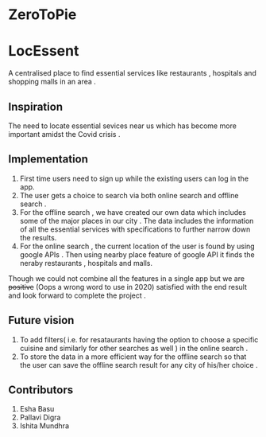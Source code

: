 # ZeroToPie

# LocEssent

A centralised place to find essential services like restaurants  , hospitals and shopping malls in an area .

## Inspiration
The need to locate essential sevices near us which has become more important amidst the Covid crisis . 

## Implementation
1. First time users need to sign up while the existing users can log in the app.
2. The user gets a choice to search via both online search and offline search .
3. For the offline search , we have created our own data which includes some  of the major places in our city . The data includes the information of all the essential services with specifications to further narrow down the results.
4. For the online search , the current location of the user is found by using google APIs . Then using nearby place feature of google API it finds the neraby restaurants , hospitals and malls. 

Though we could not combine all the features in a single app but we are ~~positive~~ (Oops a wrong word to use in 2020) satisfied with the end result and look forward to complete the project .

## Future vision 
1. To add filters( i.e. for resataurants having the option to choose a specific cuisine and similarly for other searches as well )  in the online search .
2. To store the data in a more efficient way for the offline search so that the user can save the offline search result for any city of his/her choice . 

## Contributors
1. Esha Basu
2. Pallavi Digra
3. Ishita Mundhra
